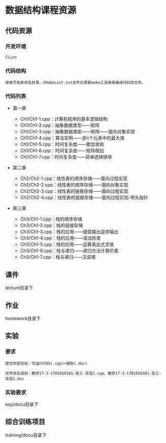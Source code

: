# 数据结构课程资源
## 代码资源
### 开发环境
	CLion
### 代码结构
	按章节名称命名目录，CMakeList.txt文件记录是make工具用来编译代码的文件。
### 代码列表	
* 第一章
	* Ch1/Ch1-1.cpp：计算机程序的基本逻辑结构
	* Ch1/Ch1-2.cpp：抽象数据类型——矩阵
	* Ch1/Ch1-3.cpp：抽象数据类型——矩阵——面向对象实现
	* Ch1/Ch1-4.cpp：算法实例——求n个元素中的最大值
	* Ch1/Ch1-5.cpp：时间复杂度——累加求和
	* Ch1/Ch1-6.cpp：时间复杂度——矩阵相加
	* Ch1/Ch1-7.cpp：时间复杂度——简单选择排序

* 第二章
	* Ch2/Ch2-1.cpp：线性表的顺序存储——面向过程实现
	* Ch2/Ch2-2.cpp：线性表的顺序存储——面向对象实现
	* Ch2/Ch2-3.cpp：线性表的链接存储——面向过程实现
	* Ch2/Ch2-4.cpp：线性表的链接存储——面向过程实现-带头指针
* 第三章
	* Ch3/Ch1-1.cpp：栈的顺序存储
	* Ch3/Ch1-2.cpp：栈的链接存储
	* Ch3/Ch1-3.cpp：栈的应用——键盘输出逆序输出
	* Ch3/Ch1-4.cpp：栈的应用——语法检查
	* Ch3/Ch1-5.cpp：栈的应用——运算表达式求值
	* Ch3/Ch1-6.cpp：栈与递归——递归方法计算阶乘
	* Ch3/Ch1-7.cpp：栈与递归——汉诺塔

## 课件
lecture目录下

## 作业
homework目录下

## 实验
### 要求
	提交内容包括：可运行代码(.cpp)+报告(.doc)
	
	文件命名规则：数学17-3-1701010101-张三-实验1.cpp、数学17-3-1701010101-张三-实验1.doc
### 实验要求
exp/docu目录下

## 综合训练项目
training/docu目录下